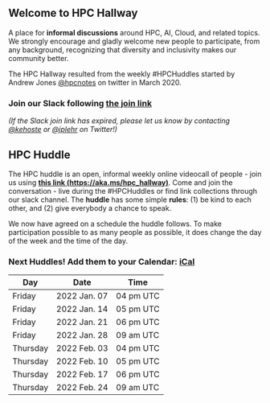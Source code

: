 ## Welcome to HPC Hallway

A place for **informal discussions** around HPC, AI, Cloud, and related topics.
We strongly encourage and gladly welcome new people to participate, from any background, recognizing that diversity and inclusivity makes our community better.

The HPC Hallway resulted from the weekly #HPCHuddles started by Andrew Jones [@hpcnotes](https://twitter.com/hpcnotes) on twitter in March 2020.

### Join our Slack following [the join link](https://join.slack.com/t/hpc-huddle/shared_invite/zt-zzco8yec-_2~~VuR7zYBXYjRofLx5YQ)

*(If the Slack join link has expired, please let us know by contacting [@kehoste](https://twitter.com/kehoste) or
[@jplehr](https://twitter.com/jplehr) on Twitter!)*

## HPC Huddle

The HPC huddle is an open, informal weekly online videocall of people - join us using [**this link (https://aka.ms/hpc_hallway)**](https://aka.ms/hpc_hallway).
Come and join the conversation - live during the #HPCHuddles or find link collections through our slack channel.
The **huddle** has some simple **rules**: (1) be kind to each other, and (2) give everybody a chance to speak.

We now have agreed on a schedule the huddle follows.
To make participation possible to as many people as possible, it does change the day of the week and the time of the day.

### Next Huddles! Add them to your Calendar: [iCal](hpc-hallway.ics)

| Day | Date  | Time |
|-----|------|----------|
| Friday | 2022 Jan. 07 | 04 pm UTC |
| Friday | 2022 Jan. 14 | 05 pm UTC |
| Friday | 2022 Jan. 21 | 06 pm UTC |
| Friday | 2022 Jan. 28 | 09 am UTC |
| Thursday | 2022 Feb. 03 | 04 pm UTC |
| Thursday | 2022 Feb. 10 | 05 pm UTC |
| Thursday | 2022 Feb. 17 | 06 pm UTC |
| Thursday | 2022 Feb. 24 | 09 am UTC |
